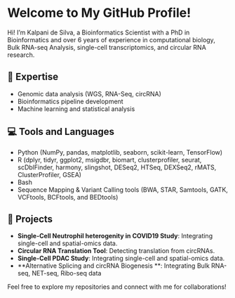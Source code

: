 # Welcome to My GitHub Profile!

Hi! I’m Kalpani de Silva, a Bioinformatics Scientist with a PhD in Bioinformatics and over 6 years of experience in computational biology, Bulk RNA-seq Analysis, single-cell transcriptomics, and circular RNA research.

## 🔬 Expertise
- Genomic data analysis (WGS, RNA-Seq, circRNA)
- Bioinformatics pipeline development 
- Machine learning and statistical analysis

## 💻 Tools and Languages
- Python (NumPy, pandas, matplotlib, seaborn, scikit-learn, TensorFlow)
- R (dplyr, tidyr, ggplot2, msigdbr, biomart, clusterprofiler, seurat, scDblFinder, harmony, slingshot, DESeq2, HTSeq, DEXSeq2, rMATS, ClusterProfiler, GSEA)
- Bash
- Sequence Mapping & Variant Calling tools (BWA, STAR, Samtools, GATK, VCFtools, BCFtools, and BEDtools)

## 🌟 Projects
- **Single-Cell Neutrophil heterogenity in COVID19 Study**: Integrating single-cell and spatial-omics data.
- **Circular RNA Translation Tool**: Detecting translation from circRNAs.
- **Single-Cell PDAC Study**: Integrating single-cell and spatial-omics data.
- **Alternative Splicing and circRNA Biogenesis **: Integrating Bulk RNA-seq, NET-seq, Ribo-seq data

Feel free to explore my repositories and connect with me for collaborations!


